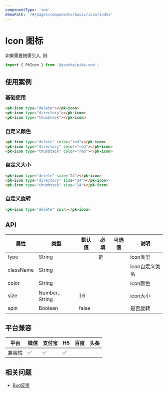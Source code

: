 ```yaml
---
componentType: 'vue'
demoPath: '/#/pages/components/basic/icon/index'
---
```


# Icon 图标

如果需要按需引入, 则:

```js
import { PkIcon } from '@souche/pika-vue';
```

## 使用案例

### 基础使用

```html
<pk-icon type="delete"></pk-icon>
<pk-icon type="directory"></pk-icon>
<pk-icon type="thumbtack"></pk-icon>
```
### 自定义颜色

```html
<pk-icon type="delete" color="red"></pk-icon>
<pk-icon type="directory" color="red"></pk-icon>
<pk-icon type="thumbtack" color="red"></pk-icon>
```
### 自定义大小

```html
<pk-icon type="delete" size="24"></pk-icon>
<pk-icon type="directory" size="24"></pk-icon>
<pk-icon type="thumbtack" size="24"></pk-icon>
```
### 自定义旋转

```html
<pk-icon type="delete" spin></pk-icon>
```

## API

| 属性 | 类型 | 默认值 | 必填 | 可选值 | 说明 |
| --- | --- | --- | --- | --- | --- |
| type | String |  | 是 |  | icon类型 |
| className | String |  |  |  | icon自定义类名 |
| color | String |  |  |  | icon颜色 |
| size | Number、String | 16 |  |  | icon大小 |
| spin | Boolean | false |  |  | 是否旋转 |


## 平台兼容

| 平台   | 微信 | 支付宝 | H5  | 百度 | 头条 |
| ------ | ---- | ------ | --- | ---- | ---- |
| 兼容性 | ✅    | ✅      | ✅   |      |      |

## 相关问题

- [Bug反馈](https://git.souche-inc.com/souhce-Taro/pika-ui/issues/new)
